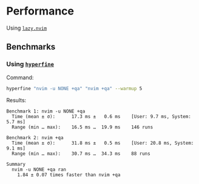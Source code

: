 # Performance

Using [`lazy.nvim`](https://github.com/folke/lazy.nvim)

## Benchmarks

### Using [`hyperfine`](https://github.com/sharkdp/hyperfine)

Command:

```bash
hyperfine "nvim -u NONE +qa" "nvim +qa" --warmup 5
```

Results:

```
Benchmark 1: nvim -u NONE +qa
  Time (mean ± σ):      17.3 ms ±   0.6 ms    [User: 9.7 ms, System: 5.7 ms]
  Range (min … max):    16.5 ms …  19.9 ms    146 runs

Benchmark 2: nvim +qa
  Time (mean ± σ):      31.8 ms ±   0.5 ms    [User: 20.8 ms, System: 9.1 ms]
  Range (min … max):    30.7 ms …  34.3 ms    88 runs

Summary
  nvim -u NONE +qa ran
    1.84 ± 0.07 times faster than nvim +qa
```

